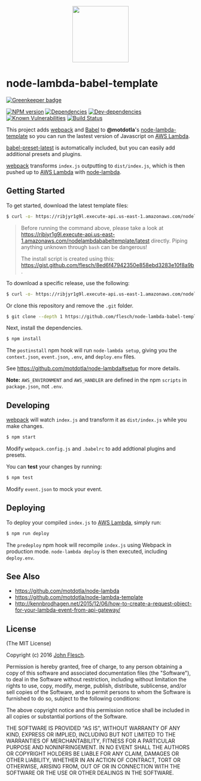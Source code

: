 <p align="center"><img src="https://cloud.githubusercontent.com/assets/13259/13648628/3af893a8-e5ff-11e5-9b24-5cb32671f799.png" width="150"></p>

# node-lambda-babel-template

[![Greenkeeper badge](https://badges.greenkeeper.io/flesch/node-lambda-babel-template.svg)](https://greenkeeper.io/)

[![NPM version](https://img.shields.io/npm/v/node-lambda-babel-template.svg)](https://www.npmjs.com/package/node-lambda-babel-template) [![Dependencies](https://img.shields.io/david/flesch/node-lambda-babel-template.svg)](https://david-dm.org/flesch/node-lambda-babel-template) [![Dev-dependencies](https://img.shields.io/david/dev/flesch/node-lambda-babel-template.svg)](https://david-dm.org/flesch/node-lambda-babel-template#info=devDependencies) [![Known Vulnerabilities](https://snyk.io/test/npm/node-lambda-babel-template/badge.svg)](https://snyk.io/test/npm/node-lambda-babel-template) [![Build Status](https://travis-ci.org/flesch/node-lambda-babel-template.svg?branch=master)](https://travis-ci.org/flesch/node-lambda-babel-template)

This project adds [webpack](http://webpack.github.io/) and [Babel](https://babeljs.io/) to **@motdotla**'s [node-lambda-template](https://github.com/motdotla/node-lambda-template) so you can run the lastest version of Javascript on [AWS Lambda](http://aws.amazon.com/lambda/).

[babel-preset-latest](https://babeljs.io/docs/plugins/preset-latest/) is automatically included, but you can easily add additional presets and plugins.

[webpack](http://webpack.github.io/) transforms `index.js` outputting to `dist/index.js`, which is then pushed up to [AWS Lambda](http://aws.amazon.com/lambda/) with [node-lambda](https://github.com/motdotla/node-lambda).

## Getting Started

To get started, download the latest template files:

```bash
$ curl -o- https://ribjyr1g9l.execute-api.us-east-1.amazonaws.com/nodelambdababeltemplate/latest | bash
```

> Before running the command above, please take a look at <https://ribjyr1g9l.execute-api.us-east-1.amazonaws.com/nodelambdababeltemplate/latest> directly. Piping anything unknown through `bash` can be dangerous!
>
> The install script is created using this: <https://gist.github.com/flesch/8ed6f47942350e858ebd3283e10f8a9b>.


To download a specific release, use the following:

```bash
$ curl -o- https://ribjyr1g9l.execute-api.us-east-1.amazonaws.com/nodelambdababeltemplate/v2.1.0 | bash
```

Or clone this repository and remove the `.git` folder.

```bash
$ git clone --depth 1 https://github.com/flesch/node-lambda-babel-template.git && cd node-lambda-babel-template && rm -rf .git
```

Next, install the dependencies.

```bash
$ npm install
```

The `postinstall` npm hook will run `node-lambda setup`, giving you the `context.json`, `event.json`, `.env`, and `deploy.env` files.

See <https://github.com/motdotla/node-lambda#setup> for more details.

**Note:** `AWS_ENVIRONMENT` and `AWS_HANDLER` are defined in the npm `scripts` in `package.json`, not `.env`.

## Developing

[webpack](http://webpack.github.io/) will watch `index.js` and transform it as `dist/index.js` while you make changes. 

```bash
$ npm start
```

Modify `webpack.config.js` and `.babelrc` to add addtional plugins and presets.

You can **test** your changes by running:

```bash
$ npm test
```

Modify `event.json` to mock your event.

## Deploying

To deploy your compiled `index.js` to [AWS Lambda](http://aws.amazon.com/lambda/), simply run:

```bash
$ npm run deploy
```

The `predeploy` npm hook will recompile `index.js` using Webpack in production mode. `node-lambda deploy` is then executed, including `deploy.env`.

## See Also

* <https://github.com/motdotla/node-lambda>
* <https://github.com/motdotla/node-lambda-template>
* <http://kennbrodhagen.net/2015/12/06/how-to-create-a-request-object-for-your-lambda-event-from-api-gateway/>


## License

(The MIT License)

Copyright (c) 2016 [John Flesch](http://fles.ch).

Permission is hereby granted, free of charge, to any person obtaining a copy of this software and associated documentation files (the "Software"), to deal in the Software without restriction, including without limitation the rights to use, copy, modify, merge, publish, distribute, sublicense, and/or sell copies of the Software, and to permit persons to whom the Software is furnished to do so, subject to the following conditions:

The above copyright notice and this permission notice shall be included in all copies or substantial portions of the Software.

THE SOFTWARE IS PROVIDED "AS IS", WITHOUT WARRANTY OF ANY KIND, EXPRESS OR IMPLIED, INCLUDING BUT NOT LIMITED TO THE WARRANTIES OF MERCHANTABILITY, FITNESS FOR A PARTICULAR PURPOSE AND NONINFRINGEMENT. IN NO EVENT SHALL THE AUTHORS OR COPYRIGHT HOLDERS BE LIABLE FOR ANY CLAIM, DAMAGES OR OTHER LIABILITY, WHETHER IN AN ACTION OF CONTRACT, TORT OR OTHERWISE, ARISING FROM, OUT OF OR IN CONNECTION WITH THE SOFTWARE OR THE USE OR OTHER DEALINGS IN THE SOFTWARE.
